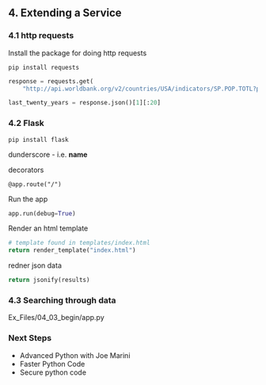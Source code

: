 


## 4. Extending a Service

### 4.1 http requests

Install the package for doing http requests

```
pip install requests
```

```python
response = requests.get(
    "http://api.worldbank.org/v2/countries/USA/indicators/SP.POP.TOTL?per_page=5000&format=json")

last_twenty_years = response.json()[1][:20]
```


### 4.2 Flask

```
pip install flask
```

dunderscore - i.e. __name__

decorators

```
@app.route("/")
```

Run the app

```python
app.run(debug=True)
```

Render an html template

```python
# template found in templates/index.html
return render_template("index.html")
```

redner json data

```python
return jsonify(results)
```

### 4.3 Searching through data

Ex_Files/04_03_begin/app.py

### Next Steps

- Advanced Python with Joe Marini
- Faster Python Code
- Secure python code

